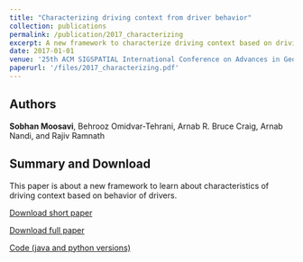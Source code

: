 ```yaml
---
title: "Characterizing driving context from driver behavior"
collection: publications
permalink: /publication/2017_characterizing
excerpt: A new framework to characterize driving context based on driving behavior as prerequisite for driving risk prediction. 
date: 2017-01-01
venue: '25th ACM SIGSPATIAL International Conference on Advances in Geographic Information Systems (Los Angeles, CA)'
paperurl: '/files/2017_characterizing.pdf'
---
```

## Authors 
__Sobhan Moosavi__, Behrooz Omidvar-Tehrani, Arnab R. Bruce Craig, Arnab Nandi, and Rajiv Ramnath 

## Summary and Download
This paper is about a new framework to learn about characteristics of driving context based on behavior of drivers. 

[Download short paper](https://arxiv.org/pdf/1710.05733.pdf)

[Download full paper](/files/2017_characterizing_long.pdf)

[Code (java and python versions)](https://github.com/sobhan-moosavi/Trajectory_Segmentation)
